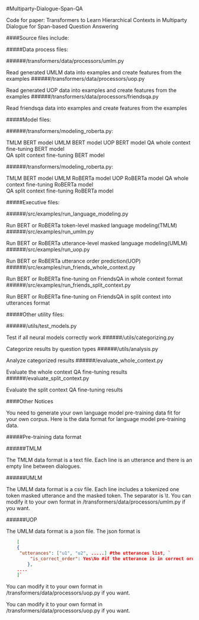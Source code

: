 #Multiparty-Dialogue-Span-QA

Code for paper: Transformers to Learn Hierarchical Contexts in Multiparty Dialogue for Span-based Question Answering

####Source files include:

#####Data process files:

######/transformers/data/processors/umlm.py 

  Read generated UMLM data into examples and create features from the examples
######/transformers/data/processors/uop.py 

  Read generated UOP data into examples and create features from the examples
######/transformers/data/processors/friendsqa.py 

  Read friendsqa data into examples and create features from the examples

#####Model files:

######/transformers/modeling_roberta.py:

  TMLM BERT model 
  UMLM BERT model 
  UOP BERT model 
  QA whole context fine-tuning BERT model  
  QA split context fine-tuning BERT model

######/transformers/modeling_roberta.py:

  TMLM BERT model 
  UMLM RoBERTa model 
  UOP RoBERTa model 
  QA whole context fine-tuning RoBERTa model  
  QA split context fine-tuning RoBERTa model 

#####Executive files:

######/src/examples/run_language_modeling.py

  Run BERT or RoBERTa token-level masked language modeling(TMLM)
######/src/examples/run_umlm.py

  Run BERT or RoBERTa utterance-level masked language modeling(UMLM)
######/src/examples/run_uop.py 

  Run BERT or RoBERTa utterance order prediction(UOP)
######/src/examples/run_friends_whole_context.py 

  Run BERT or RoBERTa fine-tuning on FriendsQA in whole context format
######/src/examples/run_friends_split_context.py 

  Run BERT or RoBERTa fine-tuning on FriendsQA in split context into utterances format

#####Other utility files:

######/utils/test_models.py

  Test if all neural models correctly work
######/utils/categorizing.py

  Categorize results by question types
######/utils/analysis.py

  Analyze categorized results
######/evaluate_whole_context.py

  Evaluate the whole context QA fine-tuning results 
######/evaluate_split_context.py

  Evaluate the split context QA fine-tuning results

####Other Notices

You need to generate your own language model pre-training data fit for your own corpus.
Here is the data format for language model pre-training data.

#####Pre-training data format

######TMLM 

  The TMLM data format is a text file.
  Each line is an utterance and there is an empty line between dialogues.

######UMLM

  The UMLM data format is a csv file.
  Each line includes a tokenized one token masked utterance and the masked token. The separator is \t.
  You can modify it to your own format in /transformers/data/processors/umlm.py if you want.

######UOP

  The UMLM data format is a json file.
  The json format is 

```json
  	[
    {
     "utterances": ["u1", "u2", .....] #the utterances list, `			
		 "is_correct_order": Yes\No #if the utterance is in correct order or not
		},
    ....
    ]`
```

  You can modify it to your own format in /transformers/data/processors/uop.py if you want.

  You can modify it to your own format in /transformers/data/processors/uop.py if you want.

